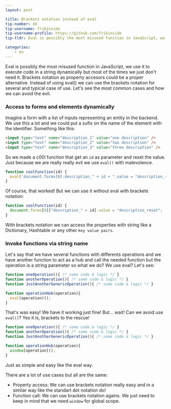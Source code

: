 ```yaml
---
layout: post

title: Brackets notation instead of eval
tip-number: XX
tip-username: frikinside
tip-username-profile: https://github.com/frikinside
tip-tldr: Eval is possibly the most misused function in JavaScript, we use it to execute code in a string dynamically but most of the times we just don't need it. Brackets notation as property accesors could be a proper alternative.

categories:
    - en
---
```


Eval is possibly the most misused function in JavaScript, we use it to execute code in a string dynamically but most of the times we just don't need it. Brackets notation as property accesors could be a proper alternative.
Instead of using eval() we can use the brackets notation for several and typical case of use. Let's see the most common cases and how we can avoid the evil.

### Access to forms and elements dynamically
Imagine a form with a list of inputs representing an entity in the backend. We use this a lot and we could put a sufix on the name of the element with the identifier.
Something like this:
```html
<input type="text" name="description_1" value="one description" />
<input type="text" name="description_2" value="two description" />
<input type="text" name="description_3" value="three description" />
```
So we made a c00l function that get an `id` as parameter and reset the value.
Just because we are really really evil we use `eval()` with malevolence.
```JavaScript
function coolFunction(id) {
  eval('document.forms[0].description_" + id + ".value = "description_reset"');
}
```

Of course, that worked! But we can use it without eval with brackets notation:
```JavaScript
function coolFunction(id) {
  document.forms[0]["description_" + id].value = "description_reset";
}
```

With brackets notation we can access the properties with string like a Dictionary, Hashtable or any other `key value pairs`.

### Invoke functions via string name
Let's say that we have several functions with differents operations and we have another function to act as a hub and call the needed function but the operation is a string parameter so what we do? We use eval? Let's see:
```JavaScript
function oneOperation(){ /* some code & logic */ }
function anotherOperation(){ /* some code & logic */ }
function JustAnotherGenericOperation(){ /* some code & logic */ }

function operationHub(operation){
  eval(operation)();
}
```
That's was easy! We have it working just fine! But... wait! Can we avoid use `eval()`? Yes it is, brackets to the rescue!
```JavaScript
function oneOperation(){ /* some code & logic */ }
function anotherOperation(){ /* some code & logic */ }
function JustAnotherGenericOperation(){ /* some code & logic */ }

function operationHub(operation){
  window[operation]();
}
```
Just as simple and easy like the eval way.

There are a lot of use cases but all are the same:
- Property access: We can use brackets notation really easy and in a similar way like the standart dot notation do!
- Function call: We can use brackets notation agains. We just need to keep in mind that we need `window` for global scope.
